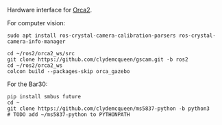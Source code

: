 Hardware interface for [Orca2](https://github.com/clydemcqueen/orca2).

For computer vision:
~~~
sudo apt install ros-crystal-camera-calibration-parsers ros-crystal-camera-info-manager

cd ~/ros2/orca2_ws/src
git clone https://github.com/clydemcqueen/gscam.git -b ros2
cd ~/ros2/orca2_ws
colcon build --packages-skip orca_gazebo
~~~

For the Bar30:
~~~
pip install smbus future
cd ~
git clone https://github.com/clydemcqueen/ms5837-python -b python3
# TODO add ~/ms5837-python to PYTHONPATH
~~~
